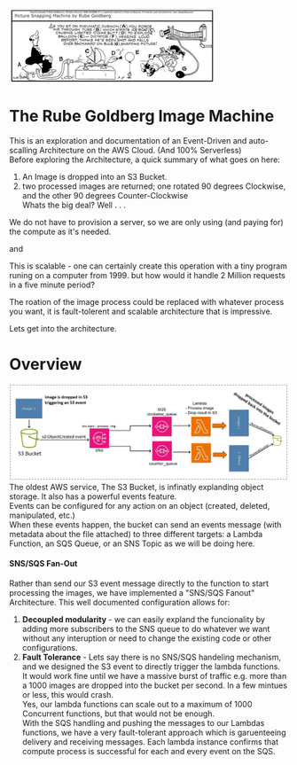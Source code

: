 ![](ReadMe_Files/rbg.jpg)

# The Rube Goldberg Image Machine
This is an exploration and documentation of an Event-Driven and auto-scalling Architecture on the AWS Cloud.  (And 100% Serverless)
\
Before exploring the Architecture, a quick summary of what goes on here:
1) An Image is dropped into an S3 Bucket.
2) two processed images are returned; one rotated 90 degrees Clockwise, and the other 90 degrees Counter-Clockwise \
Whats the big deal?      Well . . .

We do not have to provision a server, so we are only using (and paying for) the compute as it's needed.

and 

This is scalable - one can certainly create this operation with a tiny program runing on a computer from 1999.  but how would it handle 2 Million requests in a five minute period?

The roation of the image process could be replaced with whatever process you want, it is fault-tolerent and scalable architecture that is impressive.

Lets get into the architecture.
# Overview
![](ReadMe_Files/overview.jpg)
The oldest AWS service, The S3 Bucket, is infinatly explanding object storage.  It also has a powerful events feature. \
Events can be configured for any action on an object (created, deleted, manipulated, etc.)
\
When these events happen, the bucket can send an events message (with metadata about the file attached) to three different targets: a Lambda Function, an SQS Queue, or an SNS Topic as we will be doing here.   

#### SNS/SQS Fan-Out
Rather than send our S3 event message directly to the function to start processing the images, we have implemented a "SNS/SQS Fanout" Architecture.
This well documented configuration allows for:
1) **Decoupled modularity** - we can easily expland the funcionality by adding more subscribers to the SNS queue to do whatever we want without any interuption or need to change the existing code or other configurations.
2) **Fault Tolerance** - Lets say there is no SNS/SQS handeling mechanism, and we designed the S3 event to directly trigger the lambda functions.
 \
 It would work fine until we have a massive burst of traffic e.g. more than a 1000 images are dropped into the bucket per second. In a few mintues or less, this would crash.
\
 Yes, our lambda functions can scale out to a maximum of 1000 Concurrent functions, but that would not be enough.
\
 With the SQS handling and pushing the messages to our Lambdas functions, we have a very fault-tolerant approach which is garuenteeing delivery and receiving messages. Each lambda instance confirms that compute process is successful for each and every event on the SQS.
